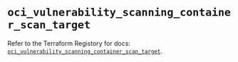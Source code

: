 # `oci_vulnerability_scanning_container_scan_target`

Refer to the Terraform Registory for docs: [`oci_vulnerability_scanning_container_scan_target`](https://registry.terraform.io/providers/oracle/oci/6.18.0/docs/resources/vulnerability_scanning_container_scan_target).
